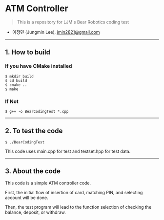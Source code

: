 # ATM Controller
> This is a repository for LJM's Bear Robotics coding test
* 이정민 (Jungmin Lee), <jmin2821@gmail.com>
---

## 1. How to build

### If you have CMake installed
```shell
$ mkdir build
$ cd build
$ cmake ..
$ make
```


### If Not
```shell
$ g++ -o BearCodingTest *.cpp
```

---

## 2. To test the code
```shell
$ ./BearCodingTest
```

This code uses main.cpp for test and testset.hpp for test data.

---

## 3. About the code

This code is a simple ATM controller code.

First, the initial flow of insertion of card, matching PIN, and selecting account will be done.

Then, the test program will lead to the function selection of checking the balance, deposit, or withdraw.


